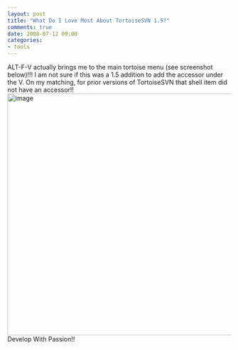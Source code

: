 ```yaml
---
layout: post
title: "What Do I Love Most About TortoiseSVN 1.5?"
comments: true
date: 2008-07-12 09:00
categories:
- tools
---
```


ALT-F-V actually brings me to the main tortoise menu (see screenshot below)!!! I am not sure if this was a 1.5 addition to add the accessor under the V. On my matching, for prior versions of TortoiseSVN that shell item did not have an accessor!!  
<a href="{{ site.cdn_root }}binary/WindowsLiveWriter/WhatDoILoveMostAboutTortoiseSVN1.5_9CA3/image_2.png"><img style="border-right: 0px; border-top: 0px; border-left: 0px; border-bottom: 0px" height="545" alt="image" src="{{ site.cdn_root }}binary/WindowsLiveWriter/WhatDoILoveMostAboutTortoiseSVN1.5_9CA3/image_thumb.png" width="959" border="0" /></a>   
Develop With Passion!!




